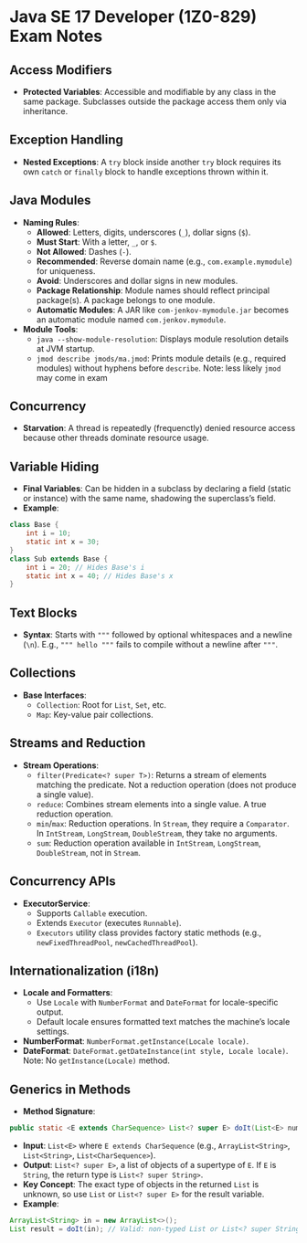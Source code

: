 # Java SE 17 Developer (1Z0-829) Exam Notes

## Access Modifiers
- **Protected Variables**: Accessible and modifiable by any class in the same package. Subclasses outside the package access them only via inheritance.

## Exception Handling
- **Nested Exceptions**: A `try` block inside another `try` block requires its own `catch` or `finally` block to handle exceptions thrown within it.

## Java Modules
- **Naming Rules**:
  - **Allowed**: Letters, digits, underscores (`_`), dollar signs (`$`).
  - **Must Start**: With a letter, `_`, or `$`.
  - **Not Allowed**: Dashes (`-`).
  - **Recommended**: Reverse domain name (e.g., `com.example.mymodule`) for uniqueness.
  - **Avoid**: Underscores and dollar signs in new modules.
  - **Package Relationship**: Module names should reflect principal package(s). A package belongs to one module.
  - **Automatic Modules**: A JAR like `com-jenkov-mymodule.jar` becomes an automatic module named `com.jenkov.mymodule`.
- **Module Tools**:
  - `java --show-module-resolution`: Displays module resolution details at JVM startup.
  - `jmod describe jmods/ma.jmod`: Prints module details (e.g., required modules) without hyphens before `describe`. 
  Note: less likely `jmod` may come in exam

## Concurrency
- **Starvation**: A thread is repeatedly (frequenctly) denied resource access because other threads dominate resource usage.

## Variable Hiding
- **Final Variables**: Can be hidden in a subclass by declaring a field (static or instance) with the same name, shadowing the superclass’s field.
- **Example**:
```java
class Base {
    int i = 10;
    static int x = 30;
}
class Sub extends Base {
    int i = 20; // Hides Base's i
    static int x = 40; // Hides Base's x
}
```

## Text Blocks
- **Syntax**: Starts with `"""` followed by optional whitespaces and a newline (`\n`). E.g., `""" hello """` fails to compile without a newline after `"""`.

## Collections
- **Base Interfaces**:
  - `Collection`: Root for `List`, `Set`, etc.
  - `Map`: Key-value pair collections.

## Streams and Reduction
- **Stream Operations**:
  - `filter(Predicate<? super T>)`: Returns a stream of elements matching the predicate. Not a reduction operation (does not produce a single value).
  - `reduce`: Combines stream elements into a single value. A true reduction operation.
  - `min`/`max`: Reduction operations. In `Stream`, they require a `Comparator`. In `IntStream`, `LongStream`, `DoubleStream`, they take no arguments.
  - `sum`: Reduction operation available in `IntStream`, `LongStream`, `DoubleStream`, not in `Stream`.

## Concurrency APIs
- **ExecutorService**:
  - Supports `Callable` execution.
  - Extends `Executor` (executes `Runnable`).
  - `Executors` utility class provides factory static methods (e.g., `newFixedThreadPool`, `newCachedThreadPool`).

## Internationalization (i18n)
- **Locale and Formatters**:
  - Use `Locale` with `NumberFormat` and `DateFormat` for locale-specific output.
  - Default locale ensures formatted text matches the machine’s locale settings.
- **NumberFormat**: `NumberFormat.getInstance(Locale locale)`.
- **DateFormat**: `DateFormat.getDateInstance(int style, Locale locale)`. Note: No `getInstance(Locale)` method.

## Generics in Methods
- **Method Signature**:
```java
public static <E extends CharSequence> List<? super E> doIt(List<E> nums)
```
- **Input**: `List<E>` where `E extends CharSequence` (e.g., `ArrayList<String>`, `List<String>`, `List<CharSequence>`).
- **Output**: `List<? super E>`, a list of objects of a supertype of `E`. If `E` is `String`, the return type is `List<? super String>`.
- **Key Concept**: The exact type of objects in the returned `List` is unknown, so use `List` or `List<? super E>` for the result variable.
- **Example**:
```java
ArrayList<String> in = new ArrayList<>();
List result = doIt(in); // Valid: non-typed List or List<? super String>
```
